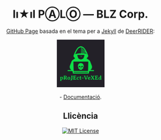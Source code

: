 <h1 align="center">lı★ıl PⒶLⓄ — BLZ Corp.</h1>

<p align="center"><a href="https://pages.github.com">GitHub Page</a> basada en el tema per a <a href="https://jekyllrb.com">Jekyll</a> de <a href="https://github.com/akiritsu">DeerRIDER</a>:</p>

<p align="center"><a href="https://github.com/akiritsu/pRoJEct-VeXEd"><img src="src/assets/img/favicon.png" alt="Logo" width="125" height="125"></a></p>

<p align="center">- <a href="https://github.com/akiritsu/pRoJEct-VeXEd/blob/master/README.md">Documentació</a>.</p>

<h2 align="center">Llicència</h2>

<div align="center">
  
  [![MIT License][license-shield]][license-url]

</div>

[license-shield]: https://img.shields.io/github/license/mantekillah/palo.svg
[license-url]: https://github.com/mantekillah/palo/blob/master/LICENSE
